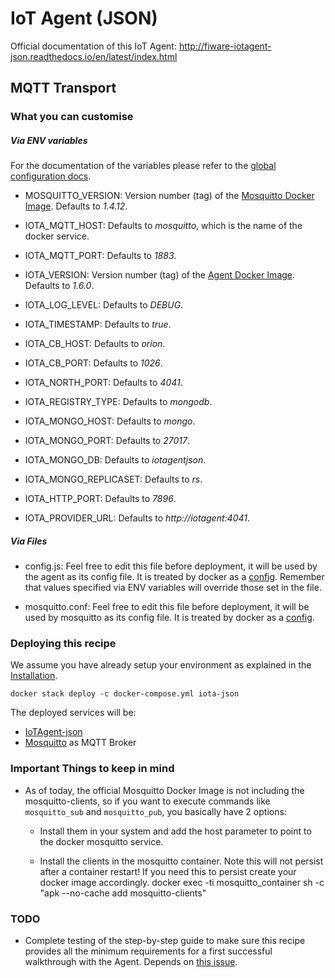# IoT Agent (JSON)

Official documentation of this IoT Agent: http://fiware-iotagent-json.readthedocs.io/en/latest/index.html

## MQTT Transport

### What you can customise

##### Via ENV variables

For the documentation of the variables please refer to the [global configuration docs]((https://github.com/telefonicaid/iotagent-node-lib/blob/master/doc/installationguide.md)).

- MOSQUITTO_VERSION: Version number (tag) of the [Mosquitto Docker Image](https://hub.docker.com/\_/eclipse-mosquitto/). Defaults to *1.4.12*. 
- IOTA_MQTT_HOST: Defaults to *mosquitto*, which is the name of the docker service.
- IOTA_MQTT_PORT: Defaults to *1883*.

- IOTA_VERSION: Version number (tag) of the [Agent Docker Image](https://hub.docker.com/r/telefonicaiot/iotagent-json/~/dockerfile/). Defaults to *1.6.0*.
- IOTA_LOG_LEVEL: Defaults to *DEBUG*.
- IOTA_TIMESTAMP: Defaults to *true*.
- IOTA_CB_HOST: Defaults to *orion*.
- IOTA_CB_PORT: Defaults to *1026*.
- IOTA_NORTH_PORT: Defaults to *4041*.
- IOTA_REGISTRY_TYPE: Defaults to *mongodb*.
- IOTA_MONGO_HOST: Defaults to *mongo*.
- IOTA_MONGO_PORT: Defaults to *27017*.
- IOTA_MONGO_DB: Defaults to *iotagentjson*.
- IOTA_MONGO_REPLICASET: Defaults to *rs*.
- IOTA_HTTP_PORT: Defaults to *7896*.
- IOTA_PROVIDER_URL: Defaults to *http://iotagent:4041*.

##### Via Files
- config.js: Feel free to edit this file before deployment, it will be used by the agent as its config file. It is treated by docker as a [config](https://docs.docker.com/compose/compose-file/#configs). Remember that values specified via ENV variables will override those set in the file.

- mosquitto.conf: Feel free to edit this file before deployment, it will be used by mosquitto as its config file. It is treated by docker as a [config](https://docs.docker.com/compose/compose-file/#configs).

### Deploying this recipe

We assume you have already setup your environment as explained in the [Installation](../installation.md).

    docker stack deploy -c docker-compose.yml iota-json

The deployed services will be:

- [IoTAgent-json](https://github.com/telefonicaid/iotagent-json)
- [Mosquitto](http://mosquitto.org/) as MQTT Broker


### Important Things to keep in mind

- As of today, the official Mosquitto Docker Image is not including the mosquitto-clients, so if you want to execute commands like ```mosquitto_sub``` and ```mosquitto_pub```, you basically have 2 options:
    - Install them in your system and add the host parameter to point to the docker mosquitto service.
    
    - Install the clients in the mosquitto container. Note this will not persist after a container restart! If you need this to persist create your docker image accordingly. 
            docker exec -ti mosquitto_container sh -c "apk --no-cache add mosquitto-clients"    

### TODO
- Complete testing of the step-by-step guide to make sure this recipe provides all the minimum requirements for a first successful walkthrough with the Agent. Depends on [this issue](https://github.com/telefonicaid/iotagent-json/issues/222).
